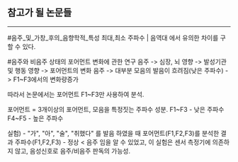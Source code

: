 ## 참고가 될 논문들
***
>
#음주_및_가창_후의_음향학적_특성
  최대,최소 주파수 | 음역대 에서 유의한 차이를 구할 수 있다.


#음주와 비음주 상태의 포어먼트 변화에 관한 연구
 음주 -> 심장, 뇌 영향 -> 발성기관 및 행동 영향 -> 포어먼트의 변화
음주 -> 대부분 모음의 발음이 흐려짐(낮은 주파수) -> F1~F3에서의 변화량증가

따라서 논문에서는 포어먼트 F1~F3만 사용하여 분석.
 
포어먼트 = 3개이상의 포어먼트, 모음을 특정짓는 주파수 성분.
F1~F3 - 낮은 주파수
F4~F5 - 높은 주파수

실험) - "가", "아", "술", "취했다" 를 발음 하였을 때 포어먼트(F1,F2,F3)를 분석한 결과
주파수(F1,F2,F3) - 정상 < 음주 임을 알 수 있었고, 이 실험은 센서 측정기에 의존하지
않고, 음성신호로 음주/비음주 판독의 가능성.
